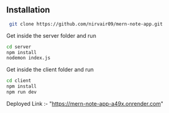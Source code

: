 
## Installation


```bash
 git clone https://github.com/nirvair09/mern-note-app.git
```

Get inside the server folder and run
```bash
cd server
npm install
nodemon index.js
```

Get inside the client folder and run
```bash
cd client
npm install
npm run dev
```
Deployed Link :- "https://mern-note-app-a49x.onrender.com"
